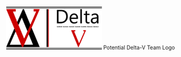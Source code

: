 <p align="center">
  <img src='/assets/images/DeltaVTeamLogo.png?raw=true' width="50%" height="50%" alt='Potential Delta-V Team Logo'>
  <span>Potential Delta-V Team Logo</span>
</p>

